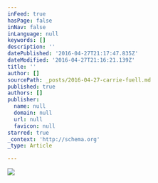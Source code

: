 ```yaml
---
inFeed: true
hasPage: false
inNav: false
inLanguage: null
keywords: []
description: ''
datePublished: '2016-04-27T21:17:47.835Z'
dateModified: '2016-04-27T21:16:21.139Z'
title: ''
author: []
sourcePath: _posts/2016-04-27-carrie-fuell.md
published: true
authors: []
publisher:
  name: null
  domain: null
  url: null
  favicon: null
starred: true
_context: 'http://schema.org'
_type: Article

---
```

![](https://the-grid-user-content.s3-us-west-2.amazonaws.com/59bd181c-4957-4ae9-94dc-b8d0fbe6e257.jpg)